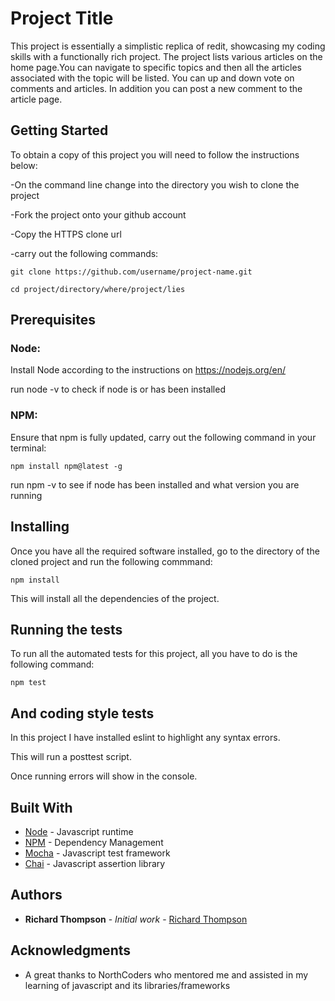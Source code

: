 # Project Title

This project is essentially a simplistic replica of redit, showcasing my coding skills with a functionally rich project. The project lists various articles on the home page.You can navigate to specific topics and then all the articles associated with the topic will be listed. You can up and down vote on comments and articles. In addition you can post a new comment to the article page.

## Getting Started

To obtain a copy of this project you will need to follow the instructions below:

-On the command line change into the directory you wish to clone the project

-Fork the project onto your github account 

-Copy the HTTPS clone url 

-carry out the following commands:

    
    git clone https://github.com/username/project-name.git

    cd project/directory/where/project/lies
    

## Prerequisites

### Node:

Install Node according to the instructions on https://nodejs.org/en/

run node -v to check if node is or has been installed

### NPM:

Ensure that npm is fully updated, carry out the following command in your terminal:

    npm install npm@latest -g

run npm -v to see if node has been installed and what version you are running

## Installing

Once you have all the required software installed, go to the directory of the cloned project and run the following commmand:

    npm install 

This will install all the dependencies of the project.

## Running the tests

To run all the automated tests for this project, all you have to do is the following command:

```
npm test
```
## And coding style tests

In this project I have installed eslint to highlight any syntax errors. 

This will run a posttest script.

Once running errors will show in the console.

## Built With

* [Node](https://nodejs.org/en/docs/) - Javascript runtime 
* [NPM](https://docs.npmjs.com/) - Dependency Management
* [Mocha](https://mochajs.org/) - Javascript test framework
* [Chai](http://chaijs.com/) - Javascript assertion library

## Authors

* **Richard Thompson** - *Initial work* - [Richard Thompson](https://github.com/Richard-Thompson)

## Acknowledgments

* A great thanks to NorthCoders who mentored me and assisted in my learning of javascript and its libraries/frameworks